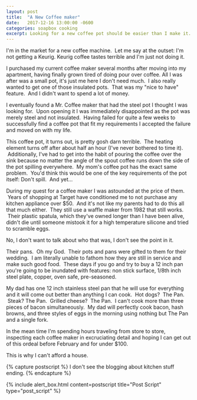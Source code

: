```yaml
---
layout: post
title:  "A New Coffee maker"
date:   2017-12-16 13:00:00 -0600
categories: soapbox cooking
excerpt: Looking for a new coffee pot should be easier than I make it.
---
```

I'm in the market for a new coffee machine.  Let me say at the outset: I'm not getting a Keurig. Keurig coffee tastes terrible and I'm just not doing it.

I purchased my current coffee maker several months after moving into my apartment, having finally grown tired of doing pour over coffee. All I was after was a small pot, it's just me here I don't need much.  I also really wanted to get one of those insulated pots.  That was my "nice to have" feature.  And I didn't want to spend a lot of money.

I eventually found a Mr. Coffee maker that had the steel pot I thought I was looking for.  Upon opening it I was immediately disappointed as the pot was merely steel and not insulated.  Having failed for quite a few weeks to successfully find a coffee pot that fit my requirements I accepted the failure and moved on with my life.

This coffee pot, it turns out, is pretty gosh darn terrible.  The heating element turns off after about half an hour (I've never bothered to time it).  Additionally, I've had to get into the habit of pouring the coffee over the sink because no matter the angle of the spout coffee runs down the side of the pot spilling everywhere.  My mom's coffee pot has the exact same problem.  You'd think this would be one of the key requirements of the pot itself: Don't spill.  And yet...

During my quest for a coffee maker I was astounded at the price of them.  Years of shopping at Target have conditioned me to not purchase any kitchen appliance over $50.  And it's not like my parents had to do this all that much either.  They still use a waffle maker from 1982 that still works.  Their plastic spatula, which they've owned longer than I have been alive, didn't die until someone mistook it for a high temperature silicone and tried to scramble eggs.

No, I don't want to talk about who that was, I don't see the point in it.

Their pans.  Oh my God.  Their pots and pans were gifted to them for their wedding.  I am literally unable to fathom how they are still in service and make such good food.  These days if you go and try to buy a 12 inch pan you're going to be inundated with features: non stick surface, 1/8th inch steel plate, copper, oven safe, pre-seasoned.

My dad has one 12 inch stainless steel pan that he will use for everything and it will come out better than anything I can cook.  Hot dogs?  The Pan.  Steak? The Pan.  Grilled cheese?  The Pan.  I can't cook more than three pieces of bacon simultaneously.  My dad will perfectly cook bacon, hash browns, and three styles of eggs in the morning using nothing but The Pan and a single fork.

In the mean time I'm spending hours traveling from store to store, inspecting each coffee maker in excruciating detail and hoping I can get out of this ordeal before February and for under $100.

This is why I can't afford a house.

{% capture postscript %}
I don't see the blogging about kitchen stuff ending.
{% endcapture %}

{% include alert_box.html content=postscript title="Post Script" type="post_script" %}
